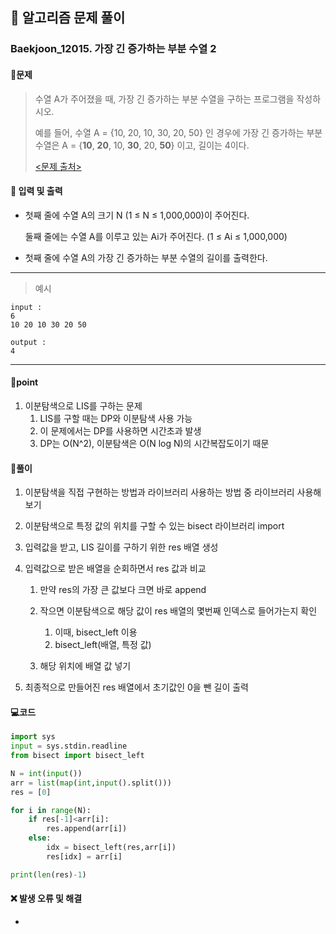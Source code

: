 ## 🐌 알고리즘 문제 풀이

### Baekjoon_12015. 가장 긴 증가하는 부분 수열 2

#### 📒문제

> 수열 A가 주어졌을 때, 가장 긴 증가하는 부분 수열을 구하는 프로그램을 작성하시오.
>
> 예를 들어, 수열 A = {10, 20, 10, 30, 20, 50} 인 경우에 가장 긴 증가하는 부분 수열은 A = {**10**, **20**, 10, **30**, 20, **50**} 이고, 길이는 4이다.
>
> [<문제 출처>](https://www.acmicpc.net/problem/12015)



#### :pushpin: 입력 및 출력

- 첫째 줄에 수열 A의 크기 N (1 ≤ N ≤ 1,000,000)이 주어진다.

  둘째 줄에는 수열 A를 이루고 있는 Ai가 주어진다. (1 ≤ Ai ≤ 1,000,000)

- 첫째 줄에 수열 A의 가장 긴 증가하는 부분 수열의 길이를 출력한다.



---

> 예시

```
input :
6
10 20 10 30 20 50

output :
4
```

----




#### 🚀point

1. 이분탐색으로 LIS를 구하는 문제
   1. LIS를 구할 때는 DP와 이분탐색 사용 가능
   1. 이 문제에서는 DP를 사용하면 시간초과 발생
   1. DP는 O(N^2), 이분탐색은 O(N log N)의 시간복잡도이기 때문




#### 🔎풀이

1.  이분탐색을 직접 구현하는 방법과 라이브러리 사용하는 방법 중 라이브러리 사용해보기
1.  이분탐색으로 특정 값의 위치를 구할 수 있는 bisect 라이브러리 import
1.  입력값을 받고, LIS 길이를 구하기 위한 res 배열 생성
1.  입력값으로 받은 배열을 순회하면서 res 값과 비교
    1.  만약 res의 가장 큰 값보다 크면 바로 append
    1.  작으면 이분탐색으로 해당 값이 res 배열의 몇번째 인덱스로 들어가는지 확인
        1.  이때, bisect_left 이용
        1.  bisect_left(배열, 특정 값)

    1.  해당 위치에 배열 값 넣기

1.  최종적으로 만들어진 res 배열에서 초기값인 0을 뺀 길이 출력



#### 💻코드

```python
import sys
input = sys.stdin.readline
from bisect import bisect_left

N = int(input())
arr = list(map(int,input().split()))
res = [0]

for i in range(N):
    if res[-1]<arr[i]:
        res.append(arr[i])
    else:
        idx = bisect_left(res,arr[i])
        res[idx] = arr[i]

print(len(res)-1)
```



#### ❌ 발생 오류 및 해결

- 

